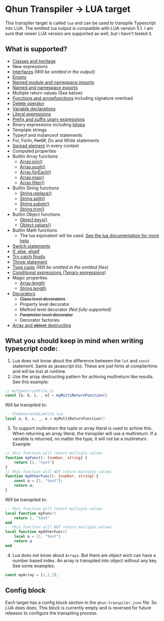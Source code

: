 # Qhun Transpiler -> LUA target

This transpiler target is called `lua` and can be used to transpile Typescript into LUA. The emitted lua output is compatible with LUA version 5.1. I am sure that newer LUA version are supported as well, but i havn't tested it.

## What is supported?

- [Classes and heritage](https://www.typescriptlang.org/docs/handbook/classes.html)
- New expressions
- [Interfaces](https://www.typescriptlang.org/docs/handbook/interfaces.html) *(Will be omitted in the output)*
- [Enums](https://www.typescriptlang.org/docs/handbook/enums.html)
- [Named module and namespace imports](https://www.typescriptlang.org/docs/handbook/modules.html)
- [Named and namespace exports](https://www.typescriptlang.org/docs/handbook/modules.html)
- Multiple return values (See below)
- [Functions and arrowfunctions](https://www.typescriptlang.org/docs/handbook/functions.html) including signature overload
- [Delete operator](https://developer.mozilla.org/en-US/docs/Web/JavaScript/Reference/Operators/delete)
- [Variable declarations](https://www.typescriptlang.org/docs/handbook/variable-declarations.html)
- [Literal expressions](https://www.typescriptlang.org/docs/handbook/advanced-types.html)
- [Prefix and suffix unary expressions](https://developer.mozilla.org/en-US/docs/Web/JavaScript/Reference/Operators/Arithmetic_Operators#Inkrement_())
- Binary expressions including [bitops](https://developer.mozilla.org/en-US/docs/Web/JavaScript/Reference/Operators/Bitwise_Operators)
- Template strings
- Typeof and instanceof statements
- For, ForIn, ~~ForOf~~, Do and While statements
- [Spread element](https://basarat.gitbooks.io/typescript/docs/spread-operator.html) in every context
- Computed properties
- Builtin Array functions
    - [Array.join()](https://developer.mozilla.org/en-US/docs/Web/JavaScript/Reference/Global_Objects/Array/join)
    - [Array.push()](https://developer.mozilla.org/en-US/docs/Web/JavaScript/Reference/Global_Objects/Array/push)
    - [Array.forEach()](https://developer.mozilla.org/en-US/docs/Web/JavaScript/Reference/Global_Objects/Array/foreach)
    - [Array.map()](https://developer.mozilla.org/en-US/docs/Web/JavaScript/Reference/Global_Objects/Array/map)
    - [Array.filter()](https://developer.mozilla.org/en-US/docs/Web/JavaScript/Reference/Global_Objects/Array/filter)
- Builtin String functions
    - [String.replace()](https://developer.mozilla.org/en-US/docs/Web/JavaScript/Reference/Global_Objects/String/replace)
    - [String.split()](https://developer.mozilla.org/en-US/docs/Web/JavaScript/Reference/Global_Objects/String/split)
    - [String.substr()](https://developer.mozilla.org/en-US/docs/Web/JavaScript/Reference/Global_Objects/String/substr)
    - [String.trim()](https://developer.mozilla.org/en-US/docs/Web/JavaScript/Reference/Global_Objects/String/trim)
- Builtin Object functions
    - [Object.keys()](https://developer.mozilla.org/en-US/docs/Web/JavaScript/Reference/Global_Objects/Object/keys)
    - [Object.values()](https://developer.mozilla.org/en-US/docs/Web/JavaScript/Reference/Global_Objects/Object/values)
- Builtin Math functions
    - The lua equivalent will be used. [See the lua documentation for more help](http://lua-users.org/wiki/MathLibraryTutorial).
- [Switch statements](https://developer.mozilla.org/en-US/docs/Web/JavaScript/Reference/Statements/switch)
- [If, else, elseif](https://developer.mozilla.org/en-US/docs/Web/JavaScript/Reference/Statements/if...else)
- [Try catch finally](https://developer.mozilla.org/en-US/docs/Web/JavaScript/Reference/Statements/try...catch)
- [Throw statement](https://developer.mozilla.org/en-US/docs/Web/JavaScript/Reference/Statements/throw)
- [Type casts](https://basarat.gitbooks.io/typescript/docs/types/type-assertion.html) *(Will be omitted in the emitted files)*
- [Conditional expressions (Tenary expressions)](https://developer.mozilla.org/en-US/docs/Web/JavaScript/Reference/Operators/Conditional_Operator)
- Magic properties
    - [Array.length](https://developer.mozilla.org/en-US/docs/Web/JavaScript/Reference/Global_Objects/Array/length)
    - [String.length](https://developer.mozilla.org/en-US/docs/Web/JavaScript/Reference/Global_Objects/String/length)
- [Decorators](https://www.typescriptlang.org/docs/handbook/decorators.html)
    - ~~Class level decorators~~
    - Property level decorator
    - Method level decorator *(Not fully supported)*
    - ~~Parameter level decorator~~
    - Decorator factories
- [Array and ~~object~~ destructing](https://basarat.gitbooks.io/typescript/docs/destructuring.html)

## What you should keep in mind when writing typescript code:

1. Lua does not know about the difference between the `let` and `const` statement. Same as javascript `ES5`. These are just hints at compilertime and will be lost at runtime.
2. Use the array destructing pattern for achiving multireturn like results. See this example:
```typescript
// myTypescriptFile.ts
const [a, b, c, , e] = myMultiReturnFunction()
```
Will be transpiled to:
```lua
-- theGeneratedLuaFile.lua
local a, b, c, _, e = myMultiReturnFunction()
```
3. To support multireturn the tuple or array literal is used to achive this. When returning an array literal, the transpiler will use a multireturn. If a variable is returned, no matter the type, it will not be a multireturn. Example:
```typescript
// this function will return multiple values
function myFunc(): [number, string] {
    return [1, "test"]
}
// this function will NOT return multiple values
function myOtherFunc(): [number, string] {
    const a = [1, "test"];
    return a;
}
```
Will be transpiled to:
```lua
-- this function will return multiple values
local function myFunc()
    return 1, "test"
end
-- this function will NOT return multiple values
local function myOtherFunc()
    local a = {1, "test"}
    return a
end
```
4. Lua does not know about `Arrays`. But there are object wich can have a number based index. An array is transpiled into object without any key. See some examples:
```ts
const myArray = [1,2,3];
```

## Config block

Each target has a config block section in the `qhun-transpiler.json` file. So LUA does does. This block is currently empty and is reversed for future releases to configure the transpiling process.